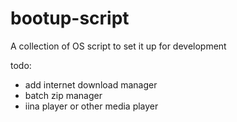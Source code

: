 # bootup-script
A collection of OS script to set it up for development

todo:
- add internet download manager
- batch zip manager
- iina player or other media player
